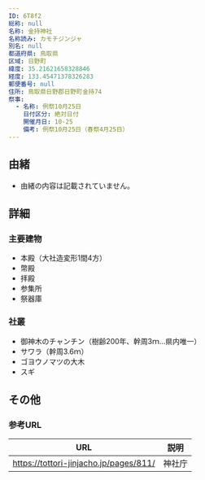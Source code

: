 ```yaml
---
ID: 6T8f2
総称: null
名称: 金持神社
名称読み: カモチジンジャ
別名: null
都道府県: 鳥取県
区域: 日野町
緯度: 35.21621658328846
経度: 133.45471378326283
郵便番号: null
住所: 鳥取県日野郡日野町金持74
祭事:
  - 名称: 例祭10月25日
    日付区分: 絶対日付
    開催月日: 10-25
    備考: 例祭10月25日（春祭4月25日）
---
```


## 由緒

- 由緒の内容は記載されていません。

## 詳細

### 主要建物

- 本殿（大社造変形1間4方）
- 幣殿
- 拝殿
- 参集所
- 祭器庫

### 社叢

- 御神木のチャンチン（樹齢200年、幹周3ｍ…県内唯一）
- サワラ（幹周3.6ｍ）
- ゴヨウノマツの大木
- スギ

## その他

### 参考URL

| URL                                    | 説明   |
| -------------------------------------- | ------ |
| https://tottori-jinjacho.jp/pages/811/ | 神社庁 |
